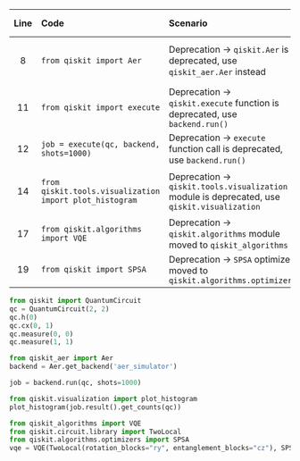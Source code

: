 | Line | Code | Scenario | Scenario Id | Reference | Artifact | Refactoring |
| :--: | :--- | :------- | :---------: | :-------: | :------- | :---------- |
| 8 | `from qiskit import Aer` | Deprecation -> `qiskit.Aer` is deprecated, use `qiskit_aer.Aer` instead | * | ce25a304-5b28-43b2-8a0d-9b31e0b13fb7 | qiskit.Aer | `from qiskit_aer import Aer` |
| 11 | `from qiskit import execute` | Deprecation -> `qiskit.execute` function is deprecated, use `backend.run()` | * | Internal Knowledge | qiskit.execute | |
| 12 | `job = execute(qc, backend, shots=1000)` | Deprecation -> `execute` function call is deprecated, use `backend.run()` | * | Internal Knowledge | execute | `job = backend.run(qc, shots=1000)` |
| 14 | `from qiskit.tools.visualization import plot_histogram` | Deprecation -> `qiskit.tools.visualization` module is deprecated, use `qiskit.visualization` | * | b3740733-db29-41f9-831a-0c2f81007982 | qiskit.tools.visualization | `from qiskit.visualization import plot_histogram` |
| 17 | `from qiskit.algorithms import VQE` | Deprecation -> `qiskit.algorithms` module moved to `qiskit_algorithms` | * | Internal Knowledge | qiskit.algorithms | `from qiskit_algorithms import VQE` |
| 19 | `from qiskit import SPSA` | Deprecation -> `SPSA` optimizer moved to `qiskit.algorithms.optimizers` | * | Internal Knowledge | qiskit.SPSA | `from qiskit.algorithms.optimizers import SPSA` |


```python
from qiskit import QuantumCircuit
qc = QuantumCircuit(2, 2)
qc.h(0)
qc.cx(0, 1)
qc.measure(0, 0)
qc.measure(1, 1)

from qiskit_aer import Aer
backend = Aer.get_backend('aer_simulator')

job = backend.run(qc, shots=1000)

from qiskit.visualization import plot_histogram
plot_histogram(job.result().get_counts(qc))

from qiskit_algorithms import VQE
from qiskit.circuit.library import TwoLocal
from qiskit.algorithms.optimizers import SPSA
vqe = VQE(TwoLocal(rotation_blocks="ry", entanglement_blocks="cz"), SPSA())
```